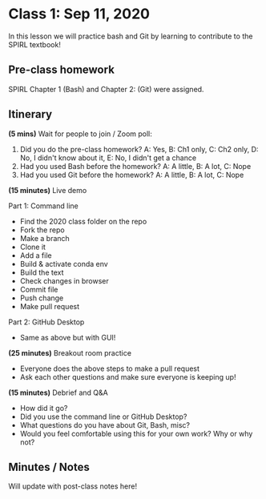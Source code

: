 # Class 1: Sep 11, 2020

In this lesson we will practice bash and Git by learning to contribute to the SPIRL textbook!

## Pre-class homework

SPIRL Chapter 1 (Bash) and Chapter 2: (Git) were assigned.

## Itinerary

**(5 mins)** Wait for people to join / Zoom poll:

1. Did you do the pre-class homework? A: Yes, B: Ch1 only, C: Ch2 only, D: No, I didn't know about it, E: No, I didn't get a chance
2. Had you used Bash before the homework? A: A little, B: A lot, C: Nope
3. Had you used Git before the homework? A: A little, B: A lot, C: Nope

**(15 minutes)** Live demo

Part 1: Command line

- Find the 2020 class folder on the repo
- Fork the repo
- Make a branch
- Clone it
- Add a file
- Build & activate conda env
- Build the text
- Check changes in browser
- Commit file
- Push change
- Make pull request

Part 2: GitHub Desktop

- Same as above but with GUI!

**(25 minutes)** Breakout room practice

- Everyone does the above steps to make a pull request
- Ask each other questions and make sure everyone is keeping up!

**(15 minutes)** Debrief and Q&A

- How did it go?
- Did you use the command line or GitHub Desktop?
- What questions do you have about Git, Bash, misc?
- Would you feel comfortable using this for your own work? Why or why not?

## Minutes / Notes

Will update with post-class notes here!
